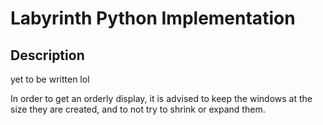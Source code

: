 # Labyrinth Python Implementation

## Description

yet to be written lol

In order to get an orderly display, it is advised to keep the windows at the size they are created, and to not try to shrink or expand them.